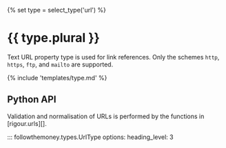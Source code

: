 {% set type = select_type('url') %}
# {{ type.plural }}

Text URL property type is used for link references. Only the schemes `http`, `https`, `ftp`, and `mailto` are supported.

{% include 'templates/type.md' %}

## Python API

Validation and normalisation of URLs is performed by the functions in [rigour.urls][].

::: followthemoney.types.UrlType
    options:
        heading_level: 3